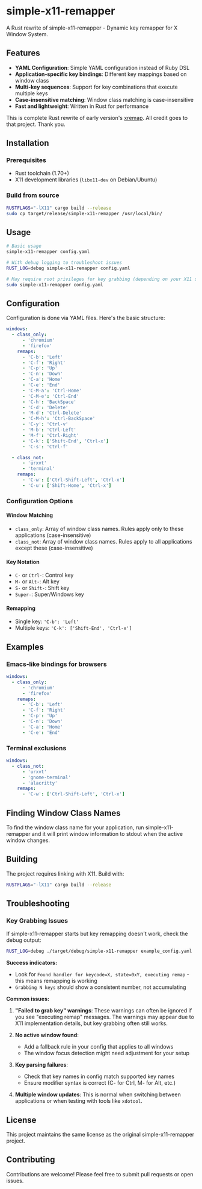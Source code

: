 # simple-x11-remapper

A Rust rewrite of simple-x11-remapper - Dynamic key remapper for X Window System.

## Features

- **YAML Configuration**: Simple YAML configuration instead of Ruby DSL
- **Application-specific key bindings**: Different key mappings based on window class
- **Multi-key sequences**: Support for key combinations that execute multiple keys
- **Case-insensitive matching**: Window class matching is case-insensitive
- **Fast and lightweight**: Written in Rust for performance

This is complete Rust rewrite of early version's [xremap](https://github.com/xremap/xremap). All credit goes to that project. Thank you.

## Installation

### Prerequisites

- Rust toolchain (1.70+)
- X11 development libraries (`libx11-dev` on Debian/Ubuntu)

### Build from source

```bash
RUSTFLAGS="-lX11" cargo build --release
sudo cp target/release/simple-x11-remapper /usr/local/bin/
```

## Usage

```bash
# Basic usage
simple-x11-remapper config.yaml

# With debug logging to troubleshoot issues
RUST_LOG=debug simple-x11-remapper config.yaml

# May require root privileges for key grabbing (depending on your X11 setup)
sudo simple-x11-remapper config.yaml
```

## Configuration

Configuration is done via YAML files. Here's the basic structure:

```yaml
windows:
  - class_only:
      - 'chromium'
      - 'firefox'
    remaps:
      - 'C-b': 'Left'
      - 'C-f': 'Right'
      - 'C-p': 'Up'
      - 'C-n': 'Down'
      - 'C-a': 'Home'
      - 'C-e': 'End'
      - 'C-M-a': 'Ctrl-Home'
      - 'C-M-e': 'Ctrl-End'
      - 'C-h': 'BackSpace'
      - 'C-d': 'Delete'
      - 'M-d': 'Ctrl-Delete'
      - 'C-M-h': 'Ctrl-BackSpace'
      - 'C-y': 'Ctrl-v'
      - 'M-b': 'Ctrl-Left'
      - 'M-f': 'Ctrl-Right'
      - 'C-k': ['Shift-End', 'Ctrl-x']
      - 'C-s': 'Ctrl-f'

  - class_not:
      - 'urxvt'
      - 'terminal'
    remaps:
      - 'C-w': ['Ctrl-Shift-Left', 'Ctrl-x']
      - 'C-u': ['Shift-Home', 'Ctrl-x']
```

### Configuration Options

#### Window Matching

- `class_only`: Array of window class names. Rules apply only to these applications (case-insensitive)
- `class_not`: Array of window class names. Rules apply to all applications except these (case-insensitive)

#### Key Notation

- `C-` or `Ctrl-`: Control key
- `M-` or `Alt-`: Alt key
- `S-` or `Shift-`: Shift key
- `Super-`: Super/Windows key

#### Remapping

- Single key: `'C-b': 'Left'`
- Multiple keys: `'C-k': ['Shift-End', 'Ctrl-x']`

## Examples

### Emacs-like bindings for browsers

```yaml
windows:
  - class_only:
      - 'chromium'
      - 'firefox'
    remaps:
      - 'C-b': 'Left'
      - 'C-f': 'Right'
      - 'C-p': 'Up'
      - 'C-n': 'Down'
      - 'C-a': 'Home'
      - 'C-e': 'End'
```

### Terminal exclusions

```yaml
windows:
  - class_not:
      - 'urxvt'
      - 'gnome-terminal'
      - 'alacritty'
    remaps:
      - 'C-w': ['Ctrl-Shift-Left', 'Ctrl-x']
```

## Finding Window Class Names

To find the window class name for your application, run simple-x11-remapper and it will print window information to stdout when the active window changes.

## Building

The project requires linking with X11. Build with:

```bash
RUSTFLAGS="-lX11" cargo build --release
```

## Troubleshooting

### Key Grabbing Issues

If simple-x11-remapper starts but key remapping doesn't work, check the debug output:

```bash
RUST_LOG=debug ./target/debug/simple-x11-remapper example_config.yaml
```

**Success indicators:**

- Look for `Found handler for keycode=X, state=0xY, executing remap` - this means remapping is working
- `Grabbing N keys` should show a consistent number, not accumulating

**Common issues:**

1. **"Failed to grab key" warnings**: These warnings can often be ignored if you see "executing remap" messages. The warnings may appear due to X11 implementation details, but key grabbing often still works.

2. **No active window found**:

   - Add a fallback rule in your config that applies to all windows
   - The window focus detection might need adjustment for your setup

3. **Key parsing failures**:

   - Check that key names in config match supported key names
   - Ensure modifier syntax is correct (C- for Ctrl, M- for Alt, etc.)

4. **Multiple window updates**: This is normal when switching between applications or when testing with tools like `xdotool`.

## License

This project maintains the same license as the original simple-x11-remapper project.

## Contributing

Contributions are welcome! Please feel free to submit pull requests or open issues.
